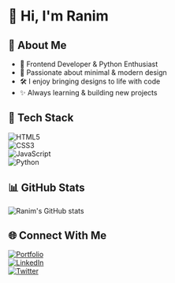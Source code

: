 # 👋 Hi, I'm Ranim  

## 🚀 About Me  
- 🌱 Frontend Developer & Python Enthusiast  
- 🎨 Passionate about minimal & modern design  
- 🛠 I enjoy bringing designs to life with code  
- ✨ Always learning & building new projects  

## 🧰 Tech Stack  
![HTML5](https://img.shields.io/badge/-HTML5-E34F26?style=flat&logo=html5&logoColor=white)  
![CSS3](https://img.shields.io/badge/-CSS3-1572B6?style=flat&logo=css3&logoColor=white)  
![JavaScript](https://img.shields.io/badge/-JavaScript-F7DF1E?style=flat&logo=javascript&logoColor=black)  
![Python](https://img.shields.io/badge/-Python-3776AB?style=flat&logo=python&logoColor=white)  

## 📊 GitHub Stats  
![Ranim's GitHub stats]([https://github-readme-stats.vercel.app/api?username=YourUsername&show_icons=true&theme=tokyonight](https://github-readme-stats.vercel.app/api?username=Ranim-K&show_icons=true&hide=contribs,prs&cache_seconds=86400&theme=github_dark_dimmed))  

## 🌐 Connect With Me  
[![Portfolio](https://img.shields.io/badge/-Portfolio-000?style=flat&logo=vercel&logoColor=white)](YourPortfolioLink)  
[![LinkedIn](https://img.shields.io/badge/-LinkedIn-0A66C2?style=flat&logo=linkedin&logoColor=white)](YourLinkedIn)  
[![Twitter](https://img.shields.io/badge/-Twitter-1DA1F2?style=flat&logo=twitter&logoColor=white)](YourTwitter)  

